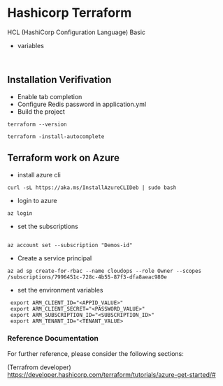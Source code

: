 # Hashicorp Terraform

HCL (HashiCorp Configuration Language) Basic

- variables

```


```



## Installation Verifivation



- Enable tab completion
- Configure Redis password in application.yml
- Build the project  
```
terraform --version

terraform -install-autocomplete

```

## Terraform work on Azure

- install azure cli

```
curl -sL https://aka.ms/InstallAzureCLIDeb | sudo bash

```

- login to azure

```
az login

```

- set the subscriptions

```

az account set --subscription "Demos-id"

```

- Create a service principal

```
az ad sp create-for-rbac --name cloudops --role Owner --scopes /subscriptions/7996451c-728c-4b55-87f3-dfa8aeac980e

```
- set the environment variables

```
 export ARM_CLIENT_ID="<APPID_VALUE>"
 export ARM_CLIENT_SECRET="<PASSWORD_VALUE>"
 export ARM_SUBSCRIPTION_ID="<SUBSCRIPTION_ID>"
 export ARM_TENANT_ID="<TENANT_VALUE>

```


### Reference Documentation

 
For further reference, please consider the following sections:

(Terrafrom developer) https://developer.hashicorp.com/terraform/tutorials/azure-get-started/# 